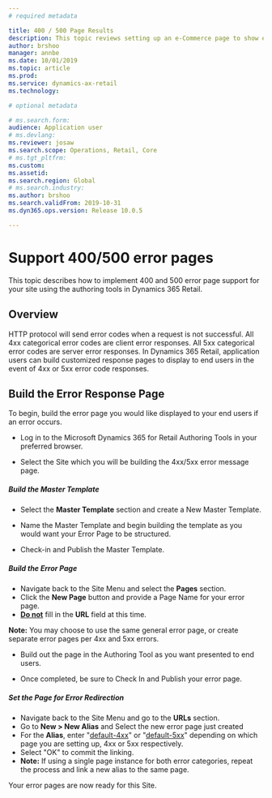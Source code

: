 ```yaml
---
# required metadata

title: 400 / 500 Page Results
description: This topic reviews setting up an e-Commerce page to show end users for 400 or 500 results.
author: brshoo
manager: annbe
ms.date: 10/01/2019
ms.topic: article
ms.prod: 
ms.service: dynamics-ax-retail
ms.technology: 

# optional metadata

# ms.search.form: 
audience: Application user
# ms.devlang: 
ms.reviewer: josaw
ms.search.scope: Operations, Retail, Core
# ms.tgt_pltfrm: 
ms.custom: 
ms.assetid: 
ms.search.region: Global
# ms.search.industry: 
ms.author: brshoo
ms.search.validFrom: 2019-10-31
ms.dyn365.ops.version: Release 10.0.5

---
```


# Support 400/500 error pages 

This topic describes how to implement 400 and 500 error page support for your site using the authoring tools in Dynamics 365 Retail.

## Overview

HTTP protocol will send error codes when a request is not successful. All 4xx categorical error codes are client error responses. All 5xx categorical error codes are server error responses. In Dynamics 365 Retail, application users can build customized response pages to display to end users in the event of 4xx or 5xx error code responses.

## Build the Error Response Page
To begin, build the error page you would like displayed to your end users if an error occurs. 
  * Log in to the Microsoft Dynamics 365 for Retail Authoring Tools in your preferred browser. 

  * Select the Site which you will be building the 4xx/5xx error message page. 

##### Build the Master Template

  * Select the **Master Template** section and create a New Master Template.

  *  Name the Master Template and begin building the template as you would want your Error Page to be structured.
  
  * Check-in and Publish the Master Template.

##### Build the Error Page

  *  Navigate back to the Site Menu and select the **Pages** section.
  *  Click the **New Page** button and provide a Page Name for your error page. 
  * **<u>Do not</u>** fill in the **URL** field at this time. 

  **Note:** You may choose to use the same general error page, or create separate error pages per 4xx and 5xx errors.

- Build out the page in the Authoring Tool as you want presented to end users.

- Once completed, be sure to Check In and Publish your error page.

##### Set the Page for Error Redirection

- Navigate back to the Site Menu and go to the **URLs** section.
- Go to **New > New Alias** and Select the new error page just created
- For the **Alias**, enter "<u>default-4xx</u>" or "<u>default-5xx</u>" depending on which page you are setting up, 4xx or 5xx respectively.
- Select "OK" to commit the linking.
- **Note:** If using a single page instance for both error categories, repeat the process and link a new alias to the same page.

Your error pages are now ready for this Site.

